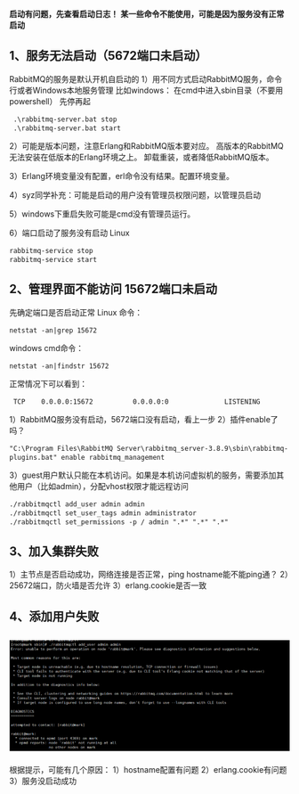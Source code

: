 **启动有问题，先查看启动日志！**
**某一些命令不能使用，可能是因为服务没有正常启动**

## 1、服务无法启动（5672端口未启动）

RabbitMQ的服务是默认开机自启动的
1）用不同方式启动RabbitMQ服务，命令行或者Windows本地服务管理
比如windows：
在cmd中进入sbin目录（不要用powershell）
先停再起

```
 .\rabbitmq-server.bat stop
 .\rabbitmq-server.bat start
```

2）可能是版本问题，注意Erlang和RabbitMQ版本要对应。
高版本的RabbitMQ无法安装在低版本的Erlang环境之上。
卸载重装，或者降低RabbitMQ版本。

3）Erlang环境变量没有配置，erl命令没有结果。配置环境变量。

4）syz同学补充：可能是启动的用户没有管理员权限问题，以管理员启动

5）windows下重启失败可能是cmd没有管理员运行。

6）端口启动了服务没有启动
Linux

```
rabbitmq-service stop
rabbitmq-service start
```

## 2、管理界面不能访问 15672端口未启动

先确定端口是否启动正常
Linux 命令：

```
netstat -an|grep 15672
```

windows cmd命令：

```
netstat -an|findstr 15672
```

正常情况下可以看到：

```
 TCP    0.0.0.0:15672          0.0.0.0:0              LISTENING
```

1）RabbitMQ服务没有启动，5672端口没有启动，看上一步
2）插件enable了吗？

```
"C:\Program Files\RabbitMQ Server\rabbitmq_server-3.8.9\sbin\rabbitmq-plugins.bat" enable rabbitmq_management
```

3）guest用户默认只能在本机访问。如果是本机访问虚拟机的服务，需要添加其他用户（比如admin），分配vhost权限才能远程访问

```
./rabbitmqctl add_user admin admin
./rabbitmqctl set_user_tags admin administrator
./rabbitmqctl set_permissions -p / admin ".*" ".*" ".*"
```

## 3、加入集群失败

1）主节点是否启动成功，网络连接是否正常，ping hostname能不能ping通？
2）25672端口，防火墙是否允许
3）erlang.cookie是否一致

## 4、添加用户失败

## ![image.png](image/9ae9953e155b40e09521c16e425ca5f8.png)

根据提示，可能有几个原因：
1）hostname配置有问题
2）erlang.cookie有问题
3）服务没启动成功
